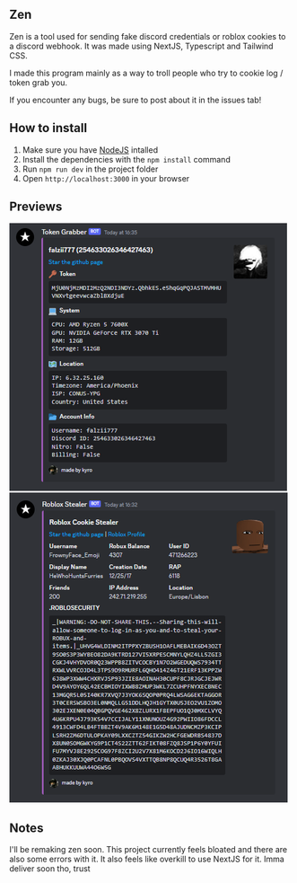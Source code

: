 ## Zen
Zen is a tool used for sending fake discord credentials or roblox cookies to a discord webhook. It was made using NextJS, Typescript and Tailwind CSS.

I made this program mainly as a way to troll people who try to cookie log / token grab you. 

If you encounter any bugs, be sure to post about it in the issues tab!

## How to install
1. Make sure you have [NodeJS](https://nodejs.org/en) intalled
2. Install the dependencies with the `npm install` command
3. Run `npm run dev` in the project folder
4. Open `http://localhost:3000` in your browser

## Previews
![image](https://raw.githubusercontent.com/damnkyro/zen/main/public/showcase/discord.png)
![image](https://raw.githubusercontent.com/damnkyro/zen/main/public/showcase/roblox.png)

## Notes
I'll be remaking zen soon. This project currently feels bloated and there are also some errors with it. It also feels like overkill to use NextJS for it. Imma deliver soon tho, trust
